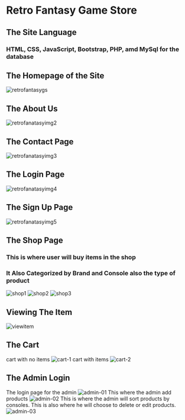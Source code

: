 # Retro Fantasy Game Store
## The Site Language
### HTML, CSS, JavaScript, Bootstrap, PHP, amd MySql for the database
## The Homepage of the Site
![retrofantasygs](https://user-images.githubusercontent.com/114053515/205012801-0a1e1163-1cd2-4fc0-9be4-cfa88b3ef0b7.PNG)

## The About Us
![retrofanatasyimg2](https://user-images.githubusercontent.com/114053515/205013218-a17eac1b-66b1-4e13-bc1f-d63003a423a9.PNG)

## The Contact Page
![retrofanatasyimg3](https://user-images.githubusercontent.com/114053515/205013959-992ccdfc-c7ba-4749-bdf1-37fd913710e3.PNG)

## The Login Page
![retrofanatasyimg4](https://user-images.githubusercontent.com/114053515/205014193-e36de525-7e04-41e0-a92d-21fe873f1f26.PNG)

## The Sign Up Page
![retrofanatasyimg5](https://user-images.githubusercontent.com/114053515/205014425-9bbb3910-258a-4a6d-88dc-4441c998fe51.PNG)

## The Shop Page
### This is where user will buy items in the shop
### It Also Categorized by Brand and Console also the type of product
![shop1](https://user-images.githubusercontent.com/114053515/205014819-199ad756-7fd9-4800-b2c0-42627f6a6db9.PNG)
![shop2](https://user-images.githubusercontent.com/114053515/205014837-71559357-0c97-49f2-a4ac-9168e365cba7.PNG)
![shop3](https://user-images.githubusercontent.com/114053515/205015149-dbcf4a26-137f-44a3-85c4-9271a39b67a7.PNG)

## Viewing The Item
![viewitem](https://user-images.githubusercontent.com/114053515/205015376-e88d936b-e669-4ef1-be9b-0e153111a2e2.PNG)

## The Cart
cart with no items
![cart-1](https://user-images.githubusercontent.com/114053515/205015804-4387ad55-8f18-4d43-ba2a-61965fb747af.PNG)
cart with items
![cart-2](https://user-images.githubusercontent.com/114053515/205015796-2b85a73d-2e79-42d5-a936-94ab0610b75b.PNG)

## The Admin Login
The login page for the admin
![admin-01](https://user-images.githubusercontent.com/114053515/205016306-d77a3060-1906-4134-86de-3c964ca03648.PNG)
This where the admin add products 
![admin-02](https://user-images.githubusercontent.com/114053515/205016326-9b2d8e46-eb9b-48d9-9bec-7fd286239287.PNG)
This is where the admin will sort products by consoles.
This is also where he will choose to delete or edit products.
![admin-03](https://user-images.githubusercontent.com/114053515/205016339-f03f7e73-d4f9-466d-9131-757b0edba04f.PNG)
